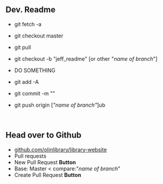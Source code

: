 ## Dev. Readme

- git fetch -a

- git checkout master

- git pull 

- git checkout -b "jeff_readme" [or other "*name of branch*"]

-  DO SOMETHING

- git add -A

- git commit -m ""

- git push origin [*"name of branch"*]ub

  ​

## Head over to Github

- [github.com/olinlibrary/library-website](https://github.com/olinlibrary/library-website)
- Pull requests
- New Pull Request **Button**
- Base: Master < compare:"*name of branch*"
- Create Pull Request **Button**

